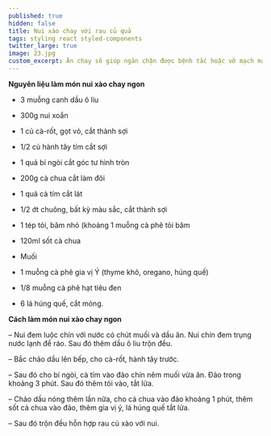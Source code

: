 ```yaml
---
published: true
hidden: false
title: Nui xào chay với rau củ quả
tags: styling react styled-components
twitter_large: true
image: 23.jpg
custom_excerpt: Ăn chay sẽ giúp ngăn chặn được bệnh tắc hoặc vỡ mạch máu ở người tăng huyết áp, hạn chế tai biến nhồi máu cơ tim.
---
```


**Nguyên liệu làm món nui xào chay ngon**

+ 3 muỗng canh dầu ô liu

+ 300g nui xoắn

+ 1 củ cà-rốt, gọt vỏ, cắt thành sợi

+ 1/2 củ hành tây tím cắt sợi

+ 1 quả bí ngòi cắt góc tư hình tròn

+ 200g cà chua cắt làm đôi

+ 1 quả cà tím cắt lát

+ 1/2 ớt chuông, bất kỳ màu sắc, cắt thành sợi

+ 1 tép tỏi, băm nhỏ (khoảng 1 muỗng cà phê tỏi băm

+ 120ml sốt cà chua

+ Muối

+ 1 muỗng cà phê gia vị Ý (thyme khô, oregano, húng quế)

+ 1/8 muỗng cà phê hạt tiêu đen

+ 6 lá húng quế, cắt mỏng.

**Cách làm món nui xào chay ngon**

– Nui đem luộc chín với nước có chút muối và dầu ăn. Nui chín đem trụng nước lạnh để ráo. Sau đó thêm dầu ô liu trộn đều.

– Bắc chảo dầu lên bếp, cho cà-rốt, hành tây trước.

– Sau đó cho bí ngòi, cà tím vào đảo chín nêm muối vừa ăn. Đảo trong khoảng 3 phút. Sau đó thêm tỏi vào, tắt lửa.

– Chảo dầu nóng thêm lần nữa, cho cá chua vào đảo khoảng 1 phút, thêm sốt cà chua vào đảo, thêm gia vị ý, lá húng quế tắt lửa.

– Sau đó trộn đều hỗn hợp rau củ xào với nui.